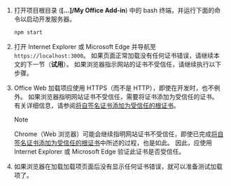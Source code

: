 1. 打开项目根目录 (**[...]/My Office Add-in**) 中的 bash 终端，并运行下面的命令以启动开发服务器。

    ```bash
    npm start
    ```

2. 打开 Internet Explorer 或 Microsoft Edge 并导航至 `https://localhost:3000`。 如果页面正常加载没有任何证书错误，请继续本文的下一节（**试用**）。 如果浏览器指示网站的证书不受信任，请继续执行以下步骤。

3. Office Web 加载项应使用 HTTPS（而不是 HTTP），即使在开发时，也不例外。 如果浏览器指明网站证书不受信任，需要将证书添加为受信任的证书。 有关详细信息，请参阅[将自签名证书添加为受信任的根证书](https://github.com/OfficeDev/generator-office/blob/master/src/docs/ssl.md)。

    > [!NOTE]
    > Chrome（Web 浏览器）可能会继续指明网站证书不受信任，即使已完成[将自签名证书添加为受信任的根证书](https://github.com/OfficeDev/generator-office/blob/master/src/docs/ssl.md)中所述的过程，也是如此。 因此，应使用 Internet Explorer 或 Microsoft Edge 验证此证书是否受信任。 

4. 如果浏览器在加载加载项页面后没有显示任何证书错误，就可以准备测试加载项了。
